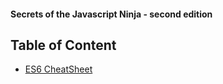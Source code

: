 #### Secrets of the Javascript Ninja - second edition

Table of Content
--
* [ES6 CheatSheet](./es6cheatsheet.md)
